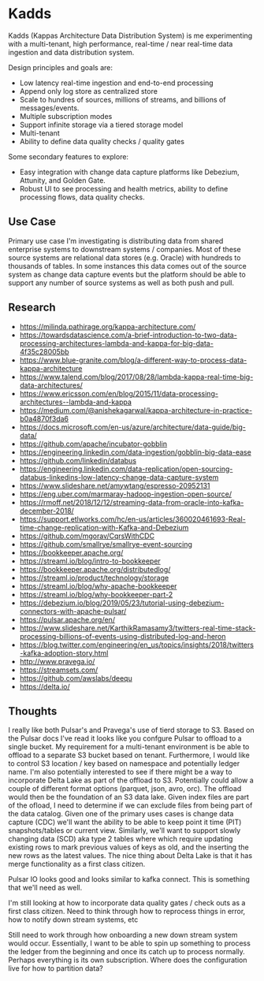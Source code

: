 # Kadds

Kadds (Kappas Architecture Data Distribution System) is me experimenting with a multi-tenant, high performance, real-time / near real-time data ingestion and data distribution system. 

Design principles and goals are:
* Low latency real-time ingestion and end-to-end processing
* Append only log store as centralized store
* Scale to hundres of sources, millions of streams, and billions of messages/events. 
* Multiple subscription modes
* Support infinite storage via a tiered storage model
* Multi-tenant
* Ability to define data quality checks / quality gates

Some secondary features to explore:
* Easy integration with change data capture platforms like Debezium, Attunity, and Golden Gate.
* Robust UI to see processing and health metrics, ability to define processing flows, data quality checks.

## Use Case

Primary use case I'm investigating is distributing data from shared enterprise systems to downstream systems / companies. 
Most of these source systems are relational data stores (e.g. Oracle) with hundreds to thousands of tables. 
In some instances this data comes out of the source system as change data capture events but the platform should be able to support any number of source systems as well as both push and pull.


## Research

* https://milinda.pathirage.org/kappa-architecture.com/
* https://towardsdatascience.com/a-brief-introduction-to-two-data-processing-architectures-lambda-and-kappa-for-big-data-4f35c28005bb
* https://www.blue-granite.com/blog/a-different-way-to-process-data-kappa-architecture
* https://www.talend.com/blog/2017/08/28/lambda-kappa-real-time-big-data-architectures/
* https://www.ericsson.com/en/blog/2015/11/data-processing-architectures--lambda-and-kappa
* https://medium.com/@anishekagarwal/kappa-architecture-in-practice-b0a4870f3da6
* https://docs.microsoft.com/en-us/azure/architecture/data-guide/big-data/
* https://github.com/apache/incubator-gobblin
* https://engineering.linkedin.com/data-ingestion/gobblin-big-data-ease
* https://github.com/linkedin/databus
* https://engineering.linkedin.com/data-replication/open-sourcing-databus-linkedins-low-latency-change-data-capture-system
* https://www.slideshare.net/amywtang/espresso-20952131
* https://eng.uber.com/marmaray-hadoop-ingestion-open-source/
* https://rmoff.net/2018/12/12/streaming-data-from-oracle-into-kafka-december-2018/
* https://support.etlworks.com/hc/en-us/articles/360020461693-Real-time-change-replication-with-Kafka-and-Debezium
* https://github.com/mgorav/CqrsWithCDC
* https://github.com/smallrye/smallrye-event-sourcing
* https://bookkeeper.apache.org/
* https://streaml.io/blog/intro-to-bookkeeper
* https://bookkeeper.apache.org/distributedlog/
* https://streaml.io/product/technology/storage
* https://streaml.io/blog/why-apache-bookkeeper
* https://streaml.io/blog/why-bookkeeper-part-2
* https://debezium.io/blog/2019/05/23/tutorial-using-debezium-connectors-with-apache-pulsar/
* https://pulsar.apache.org/en/
* https://www.slideshare.net/KarthikRamasamy3/twitters-real-time-stack-processing-billions-of-events-using-distributed-log-and-heron
* https://blog.twitter.com/engineering/en_us/topics/insights/2018/twitters-kafka-adoption-story.html
* http://www.pravega.io/
* https://streamsets.com/
* https://github.com/awslabs/deequ
* https://delta.io/

## Thoughts

I really like both Pulsar's and Pravega's use of tierd storage to S3. 
Based on the Pulsar docs I've read it looks like you confgure Pulsar to offload to a single bucket. 
My requirement for a multi-tenant environment is be able to offload to a separate S3 bucket based on tenant. 
Furthermore, I would like to control S3 location / key based on namespace and potentially ledger name. 
I'm also potentially interested to see if there might be a way to incorporate Delta Lake as part of the offload to S3. 
Potentially could allow a couple of different format options (parquet, json, avro, orc). 
The offload would then be the foundation of an S3 data lake. 
Given index files are part of the ofload, I need to determine if we can exclude files from being part of the data catalog. 
Given one of the primary uses cases is change data capture (CDC) we'll want the ability to be able to keep point it time (PIT) snapshots/tables or current view. 
Similarly, we'll want to support slowly changing data (SCD) aka type 2 tables where which require updating existing rows to mark previous values of keys as old, and the inserting the new rows as the latest values. 
The nice thing about Delta Lake is that it has merge functionality as a first class citizen.

Pulsar IO looks good and looks similar to kafka connect. 
This is something that we'll need as well.

I'm still looking at how to incorporate data quality gates / check outs as a first class citizen. 
Need to think through how to reprocess things in error, how to notify down stream systems, etc

Still need to work through how onboarding a new down stream system would occur. 
Essentially, I want to be able to spin up something to process the ledger from the beginning and once its catch up to process normally. 
Perhaps everything is its own subscription. 
Where does the configuration live for how to partition data?
